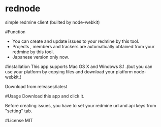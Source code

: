 rednode
=======

simple redmine client (builted by node-webkit)

#Function
* You can create and update  issues to your redmine by this tool.
* Projects , members and trackers are automatically obtained from your redmine by this tool.
* Japanese version only now.

#installation 
This app supports Mac OS X and Windows 8.1 .(but you can use your platform by copying  files and download your platform node-webkit.)

Download from releases/latest

#Usage
Download this app and click it.

Before creating issues, you have to set your redmine url and api keys from "setting" tab.

#License
MIT
